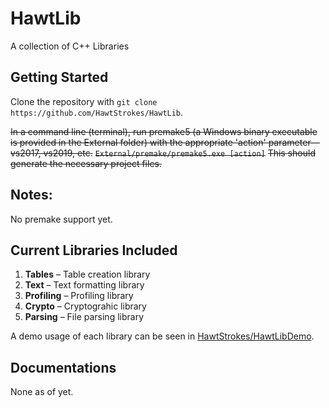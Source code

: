 # **HawtLib**
A collection of C++ Libraries

## **Getting Started**

Clone the repository with `git clone https://github.com/HawtStrokes/HawtLib`.

~~In a command line (terminal), run premake5 (a Windows binary executable is provided in the External folder) with the appropriate 'action' parameter—vs2017, vs2019, etc.~~
~~`External/premake/premake5.exe [action]`~~
~~This should generate the necessary project files.~~



## **Notes:** 

No premake support yet.

## **Current Libraries Included**
1. **Tables** – Table creation library
2. **Text** – Text formatting library
3. **Profiling** – Profiling library
4. **Crypto** – Cryptograhic library
5. **Parsing** – File parsing library

A demo usage of each library can be seen in [HawtStrokes/HawtLibDemo](https://github.com/HawtStrokes/HawtLib/tree/master/HawtLibDemo/HawtLibDemo/Source).

## **Documentations**
None as of yet.

